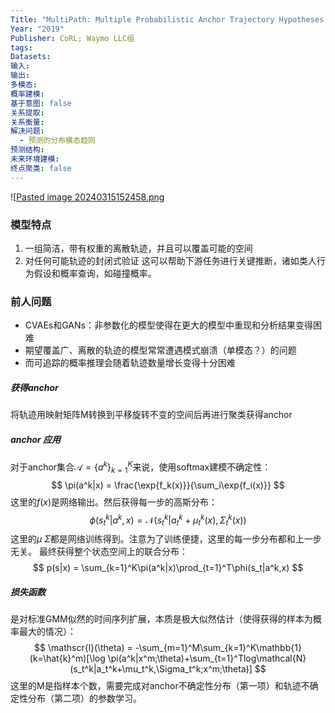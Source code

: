 ```yaml
---
Title: "MultiPath: Multiple Probabilistic Anchor Trajectory Hypotheses for Behavior Prediction"
Year: "2019"
Publisher: CoRL; Waymo LLC组
tags: 
Datasets: 
输入: 
输出: 
多模态: 
概率建模: 
基于意图: false
关系提取: 
关系衡量: 
解决问题:
  - 预测的分布模态趋同
预测结构: 
未来环境建模: 
终点聚类: false
---
```

![[Pasted image 20240315152458.png](../img/Pasted%20image%2020240315152458.png)
### 模型特点
1. 一组简洁，带有权重的离散轨迹，并且可以覆盖可能的空间
2. 对任何可能轨迹的封闭式验证
这可以帮助下游任务进行关键推断，诸如类人行为假设和概率查询，如碰撞概率。

### 前人问题
+ CVAEs和GANs：非参数化的模型使得在更大的模型中重现和分析结果变得困难
+ 期望覆盖广、离散的轨迹的模型常常遭遇模式崩溃（单模态？）的问题
+ 而可追踪的概率推理会随着轨迹数量增长变得十分困难

##### 获得anchor
将轨迹用映射矩阵M转换到平移旋转不变的空间后再进行聚类获得anchor

##### anchor 应用
对于anchor集合$\mathcal{A} = \{a^k\}_{k=1}^K$来说，使用softmax建模不确定性：
$$
\pi(a^k|x) = \frac{\exp{f_k(x)}}{\sum_i\exp{f_i(x)}}
$$
这里的$f(x)$是网络输出。然后获得每一步的高斯分布：
$$
\phi(s_t^k|a^k,x) = \mathcal{N}(s_t^k | a_t^k+\mu_t^k(x), \Sigma_t^k(x))
$$
这里的$\mu\ \Sigma$都是网络训练得到。注意为了训练便捷，这里的每一步分布都和上一步无关。
最终获得整个状态空间上的联合分布：
$$
p(s|x) = \sum_{k=1}^K\pi(a^k|x)\prod_{t=1}^T\phi(s_t|a^k,x)
$$
##### 损失函数
是对标准GMM似然的时间序列扩展，本质是极大似然估计（使得获得的样本为概率最大的情况）：
$$
\mathscr{l}(\theta) = -\sum_{m=1}^M\sum_{k=1}^K\mathbb{1}(k=\hat{k}^m)[\log \pi(a^k|x^m;\theta)+\sum_{t=1}^Tlog\mathcal{N}(s_t^k|a_t^k+\mu_t^k,\Sigma_t^k;x^m;\theta)]
$$
这里的M是指样本个数，需要完成对anchor不确定性分布（第一项）和轨迹不确定性分布（第二项）的参数学习。



